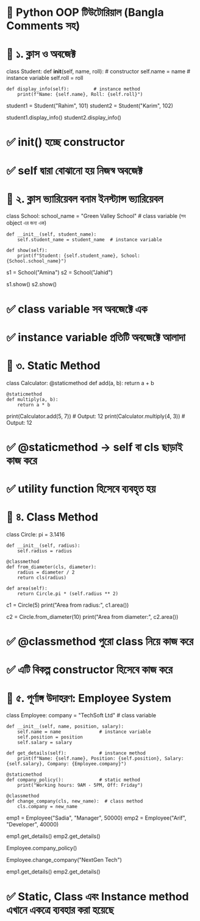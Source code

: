 # 🔹 Python OOP টিউটোরিয়াল (Bangla Comments সহ)

# 🔸 ১. ক্লাস ও অবজেক্ট
class Student:
    def __init__(self, name, roll):  # constructor
        self.name = name            # instance variable
        self.roll = roll

    def display_info(self):         # instance method
        print(f"Name: {self.name}, Roll: {self.roll}")

student1 = Student("Rahim", 101)
student2 = Student("Karim", 102)

student1.display_info()
student2.display_info()

# ✅ __init__() হচ্ছে constructor
# ✅ self দ্বারা বোঝানো হয় নিজস্ব অবজেক্ট


# 🔸 ২. ক্লাস ভ্যারিয়েবল বনাম ইনস্ট্যান্স ভ্যারিয়েবল
class School:
    school_name = "Green Valley School"  # class variable (সব object এর জন্য এক)

    def __init__(self, student_name):
        self.student_name = student_name  # instance variable

    def show(self):
        print(f"Student: {self.student_name}, School: {School.school_name}")

s1 = School("Amina")
s2 = School("Jahid")

s1.show()
s2.show()

# ✅ class variable সব অবজেক্টে এক
# ✅ instance variable প্রতিটি অবজেক্টে আলাদা


# 🔸 ৩. Static Method
class Calculator:
    @staticmethod
    def add(a, b):
        return a + b

    @staticmethod
    def multiply(a, b):
        return a * b

print(Calculator.add(5, 7))       # Output: 12
print(Calculator.multiply(4, 3))  # Output: 12

# ✅ @staticmethod → self বা cls ছাড়াই কাজ করে
# ✅ utility function হিসেবে ব্যবহৃত হয়


# 🔸 ৪. Class Method
class Circle:
    pi = 3.1416

    def __init__(self, radius):
        self.radius = radius

    @classmethod
    def from_diameter(cls, diameter):
        radius = diameter / 2
        return cls(radius)

    def area(self):
        return Circle.pi * (self.radius ** 2)

c1 = Circle(5)
print("Area from radius:", c1.area())

c2 = Circle.from_diameter(10)
print("Area from diameter:", c2.area())

# ✅ @classmethod পুরো class নিয়ে কাজ করে
# ✅ এটি বিকল্প constructor হিসেবে কাজ করে


# 🔸 ৫. পূর্ণাঙ্গ উদাহরণ: Employee System
class Employee:
    company = "TechSoft Ltd"  # class variable

    def __init__(self, name, position, salary):
        self.name = name              # instance variable
        self.position = position
        self.salary = salary

    def get_details(self):            # instance method
        print(f"Name: {self.name}, Position: {self.position}, Salary: {self.salary}, Company: {Employee.company}")

    @staticmethod
    def company_policy():             # static method
        print("Working hours: 9AM - 5PM, Off: Friday")

    @classmethod
    def change_company(cls, new_name):  # class method
        cls.company = new_name

emp1 = Employee("Sadia", "Manager", 50000)
emp2 = Employee("Arif", "Developer", 40000)

emp1.get_details()
emp2.get_details()

Employee.company_policy()

Employee.change_company("NextGen Tech")

emp1.get_details()
emp2.get_details()

# ✅ Static, Class এবং Instance method এখানে একত্রে ব্যবহার করা হয়েছে
